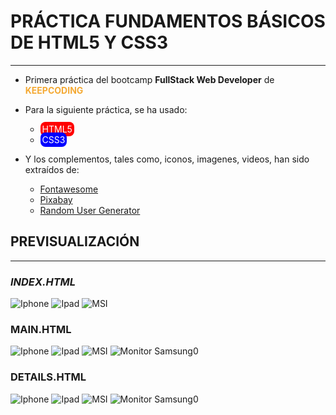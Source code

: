 # PRÁCTICA FUNDAMENTOS BÁSICOS DE HTML5 Y CSS3

---

- Primera práctica del bootcamp **FullStack Web Developer** de **<span style="color:#F4A933">KEEPCODING</span>**

- Para la siguiente práctica, se ha usado:

  - <span style="color:white;background-color:red;padding:3px;border-radius:8px">HTML5</span>
  - <span style="color:white;background-color:blue;padding:3px;border-radius:8px">CSS3</span>

- Y los complementos, tales como, iconos, imagenes, videos, han sido extraídos de:

  - [Fontawesome](https://fontawesome.com/)
  - [Pixabay](https://pixabay.com/es/)
  - [Random User Generator](https://randomuser.me/photos)

## PREVISUALIZACIÓN

---

### **_INDEX.HTML_**

![Iphone](./assets/screenshots/iphonex.png)
![Ipad](./assets/screenshots/iPad.png)
![MSI](./assets/screenshots/MSI.png)

### **MAIN.HTML**

![Iphone](./assets/screenshots/iphonex-main.png)
![Ipad](./assets/screenshots/ipad-main.png)
![MSI](./assets/screenshots/MSI-main.png)
![Monitor Samsung0](./assets/screenshots/monitor-main.png)

### **DETAILS.HTML**

![Iphone](./assets/screenshots/iphonex-details.png)
![Ipad](./assets/screenshots/ipad-details.png)
![MSI](./assets/screenshots/MSI-details.png)
![Monitor Samsung0](./assets/screenshots/monitor-details.png)
